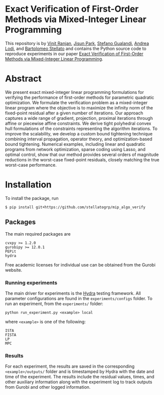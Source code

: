 # Exact Verification of First-Order Methods via Mixed-Integer Linear Programming
This repository is by [Vinit Ranjan](https://vinitranjan1.github.io/), [Jisun Park](https://jisunp515.github.io/), [Stefano Gualandi](https://mate.unipv.it/gualandi/), [Andrea Lodi](https://tech.cornell.edu/people/andrea-lodi/), and [Bartolomeo Stellato](https://stellato.io/) and contains the Python source code to reproduce experiments in our paper [Exact Verification of First-Order Methods via Mixed-Integer Linear Programming](https://arxiv.org/abs/2412.11330).

# Abstract
We present exact mixed-integer linear programming formulations for verifying the performance of first-order methods for parametric quadratic optimization. We formulate the verification problem as a mixed-integer linear program where the objective is to maximize the infinity norm of the fixed-point residual after a given number of iterations. Our approach captures a wide range of gradient, projection, proximal iterations through affine or piecewise affine constraints. We derive tight polyhedral convex hull formulations of the constraints representing the algorithm iterations. To improve the scalability, we develop a custom bound tightening technique combining interval propagation, operator theory, and optimization-based bound tightening. Numerical examples, including linear and quadratic programs from network optimization, sparse coding using Lasso, and optimal control, show that our method provides several orders of magnitude reductions in the worst-case fixed-point residuals, closely matching the true worst-case performance.

# Installation
To install the package, run
```
$ pip install git+https://github.com/stellatogrp/mip_algo_verify
```

## Packages
The main required packages are
```
cvxpy >= 1.2.0
gurobipy >= 12.0.1
PEPit
hydra
```
Free academic licenses for individual use can be obtained from the Gurobi website.

### Running experiments
The main driver for experiments is the [Hydra](https://hydra.cc/docs/intro/) testing framework.
All parameter configurations are found in the `experiments/configs` folder.
To run an experiment, from the `experiments/` folder:
```
python run_experiment.py <example> local
```
where `<example>` is one of the following:
```
ISTA
FISTA
LP
MPC
```

### Results
For each experiment, the results are saved in the corresponding `<example>/outputs/` folder and is timestamped by Hydra with the date and time of the experiment.
The results include the residual values, times, and other auxiliary information along with the experiment log to track outputs from Gurobi and other logged information.
